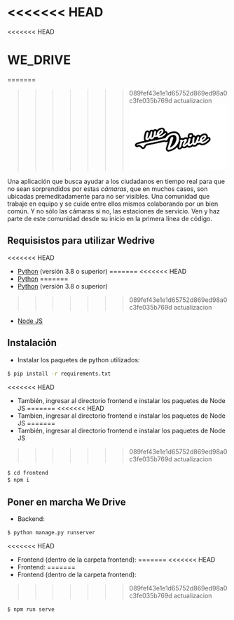 
<<<<<<< HEAD
=======
<<<<<<< HEAD
# WE_DRIVE
=======
>>>>>>> 089fef43e1e1d65752d869ed98a0c3fe035b769d
>>>>>>> actualizacion
![Nuestra Marca](https://raw.githubusercontent.com/CamiloArias47/we-driver/master/frontend/src/assets/img/weDrive.png)

Una aplicación que busca ayudar a los ciudadanos en tiempo real para que no sean sorprendidos
por estas *cámaras*, que en muchos casos, son ubicadas premeditadamente para no ser visibles.
Una comunidad que trabaje en equipo y se cuide entre ellos mismos colaborando por un bien común.
Y no sólo las cámaras si no, las estaciones de servicio.
Ven y haz parte de este comunidad desde su inicio en la primera línea de código.

## Requisistos para utilizar Wedrive
<<<<<<< HEAD
- [Python](https://www.python.org/downloads/) (versión 3.8 o superior)
=======
<<<<<<< HEAD
- [Python](https://www.python.org/downloads/)
=======
- [Python](https://www.python.org/downloads/) (versión 3.8 o superior)
>>>>>>> 089fef43e1e1d65752d869ed98a0c3fe035b769d
>>>>>>> actualizacion
- [Node JS](https://nodejs.org/en/download/)

## Instalación 
- Instalar los paquetes de python utilizados:
```sh
$ pip install -r requirements.txt
```
<<<<<<< HEAD
- También, ingresar al directorio frontend e instalar los paquetes de Node JS 
=======
<<<<<<< HEAD
- Tambien, ingresar al directorio frontend e instalar los paquetes de Node JS 
=======
- También, ingresar al directorio frontend e instalar los paquetes de Node JS 
>>>>>>> 089fef43e1e1d65752d869ed98a0c3fe035b769d
>>>>>>> actualizacion
```sh
$ cd frontend
$ npm i
```

## Poner en marcha We Drive
- Backend:
```sh
$ python manage.py runserver
```
<<<<<<< HEAD
- Frontend (dentro de la carpeta frontend):
=======
<<<<<<< HEAD
- Frontend:
=======
- Frontend (dentro de la carpeta frontend):
>>>>>>> 089fef43e1e1d65752d869ed98a0c3fe035b769d
>>>>>>> actualizacion
```sh
$ npm run serve
```

